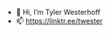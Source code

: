 - 👋 Hi, I’m Tyler Westerhoff
- 📫 https://linktr.ee/twester

<!---
twesterr/twesterr is a ✨ special ✨ repository because its `README.md` (this file) appears on your GitHub profile.
You can click the Preview link to take a look at your changes.
--->

